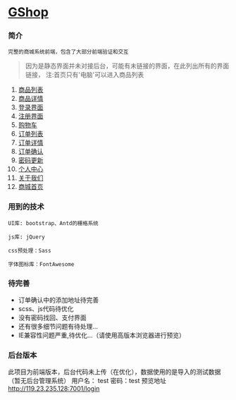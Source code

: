 # [GShop](https://aloneweb.github.io/GShop/html/)

### 简介
    完整的商城系统前端，包含了大部分前端验证和交互


> 因为是静态界面并未对接后台，可能有未链接的界面，在此列出所有的界面链接，
> 注:首页只有'电脑'可以进入商品列表

1. [商品列表](https://aloneweb.github.io/GShop/html/list.html)
2. [商品详情](https://aloneweb.github.io/GShop/html/detail.html)
3. [登录界面](https://aloneweb.github.io/GShop/html/login.html)
4. [注册界面](https://aloneweb.github.io/GShop/html/register.html)
5. [购物车](https://aloneweb.github.io/GShop/html/shopcart.html)
6. [订单列表](https://aloneweb.github.io/GShop/html/order-list.html)
7. [订单详情](https://aloneweb.github.io/GShop/html/order-detail.html)
8. [订单确认](https://aloneweb.github.io/GShop/html/order-confirm.html)
9. [密码更新](https://aloneweb.github.io/GShop/html/pass-update.html)
10. [个人中心](https://aloneweb.github.io/GShop/html/userinfo.html)
11. [关于我们](https://aloneweb.github.io/GShop/html/about.html)
12. [商城首页](https://aloneweb.github.io/GShop/html/index.html)

### 用到的技术

    UI库: bootstrap、Antd的栅格系统

    js库: jQuery

    css预处理：Sass

    字体图标库：FontAwesome

### 待完善

- 订单确认中的添加地址待完善
- scss、js代码待优化
- 没有密码找回、支付界面
- 还有很多细节问题有待处理...
- IE兼容性问题严重,待优化...（请使用高版本浏览器进行预览）

### 后台版本
此项目为前端版本，后台代码未上传（在优化），数据使用的是导入的测试数据（暂无后台管理系统）
用户名： test
密码：test
预览地址 http://119.23.235.128:7001/login
